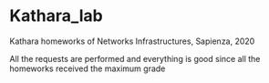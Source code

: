 # Kathara_lab
Kathara homeworks of Networks Infrastructures, Sapienza, 2020

All the requests are performed and everything is good since all the homeworks received the maximum grade
